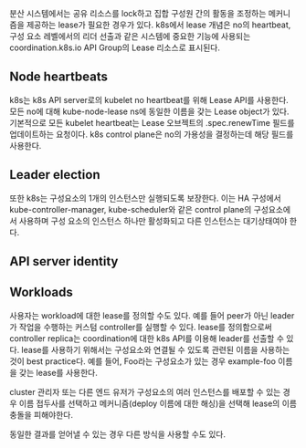 분산 시스템에서는 공유 리소스를 lock하고 집합 구성원 간의 활동을 조정하는 메커니즘을 제공하는 lease가 필요한 경우가 있다. k8s에서 lease 개념은 no의 heartbeat, 구성 요소 레벨에서의 리더 선출과 같은 시스템에 중요한 기능에 사용되는 coordination.k8s.io API Group의 Lease 리소스로 표시된다.

## Node heartbeats
k8s는 k8s API server로의 kubelet no heartbeat를 위해 Lease API를 사용한다. 모든 no에 대해 kube-node-lease ns에 동일한 이름을 갖는 Lease object가 있다. 기본적으로 모든 kubelet heartbeat는 Lease 오브젝트의 .spec.renewTime 필드를 업데이트하는 요청이다. k8s control plane은 no의 가용성을 결정하는데 해당 필드를 사용한다.

## Leader election
또한 k8s는 구성요소의 1개의 인스턴스만 실행되도록 보장한다. 이는 HA 구성에서 kube-controller-manager, kube-scheduler와 같은 control plane의 구성요소에서 사용하며 구성 요소의 인스턴스 하나만 활성화되고 다른 인스턴스는 대기상태여야 한다.

## API server identity


## Workloads
사용자는 workload에 대한 lease를 정의할 수도 있다. 예를 들어 peer가 아닌 leader가 작업을 수행하는 커스텀 controller를 실행할 수 있다. lease를 정의함으로써 controller replica는 coordination에 대한 k8s API를 이용해 leader를 선출할 수 있다. lease를 사용하기 위해서는 구성요소와 연결될 수 있도록 관련된 이름을 사용하는 것이 best practice다. 예를 들어, Foo라는 구성요소가 있는 경우 example-foo 이름을 갖는 lease를 사용한다.

cluster 관리자 또는 다른 엔드 유저가 구성요소의 여러 인스턴스를 배포할 수 있는 경우 이름 접두사를 선택하고 메커니즘(deploy 이름에 대한 해싱)을 선택해 lease의 이름 충돌을 피해야한다.

동일한 결과를 얻어낼 수 있는 경우 다른 방식을 사용할 수도 있다.